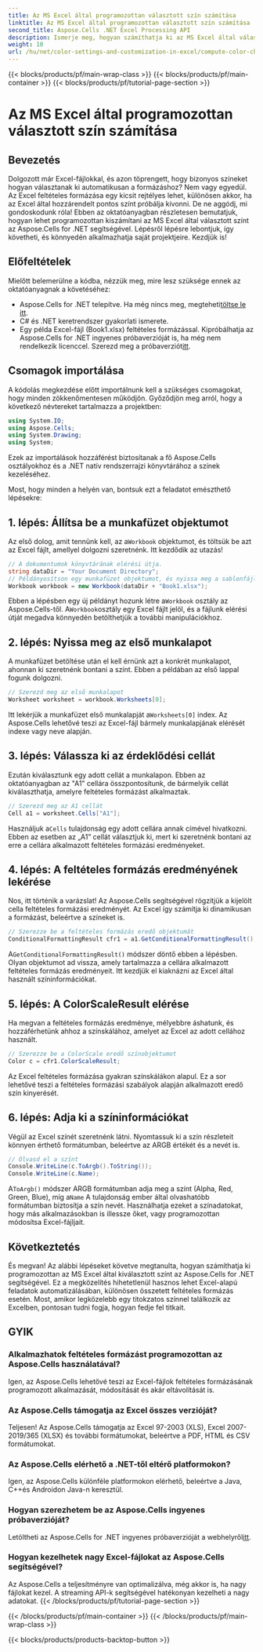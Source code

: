 ```yaml
---
title: Az MS Excel által programozottan választott szín számítása
linktitle: Az MS Excel által programozottan választott szín számítása
second_title: Aspose.Cells .NET Excel Processing API
description: Ismerje meg, hogyan számíthatja ki az MS Excel által választott színt az Aspose.Cells for .NET használatával. Kövesse ezt a lépésenkénti útmutatót az Excel feltételes formázási színeinek programozott eléréséhez.
weight: 10
url: /hu/net/color-settings-and-customization-in-excel/compute-color-chosen-by-ms-excel/
---
```


{{< blocks/products/pf/main-wrap-class >}}
{{< blocks/products/pf/main-container >}}
{{< blocks/products/pf/tutorial-page-section >}}

# Az MS Excel által programozottan választott szín számítása

## Bevezetés
Dolgozott már Excel-fájlokkal, és azon töprengett, hogy bizonyos színeket hogyan választanak ki automatikusan a formázáshoz? Nem vagy egyedül. Az Excel feltételes formázása egy kicsit rejtélyes lehet, különösen akkor, ha az Excel által hozzárendelt pontos színt próbálja kivonni. De ne aggódj, mi gondoskodunk róla! Ebben az oktatóanyagban részletesen bemutatjuk, hogyan lehet programozottan kiszámítani az MS Excel által választott színt az Aspose.Cells for .NET segítségével. Lépésről lépésre lebontjuk, így követheti, és könnyedén alkalmazhatja saját projektjeire. Kezdjük is!
## Előfeltételek
Mielőtt belemerülne a kódba, nézzük meg, mire lesz szüksége ennek az oktatóanyagnak a követéséhez:
-  Aspose.Cells for .NET telepítve. Ha még nincs meg, megteheti[töltse le itt](https://releases.aspose.com/cells/net/).
- C# és .NET keretrendszer gyakorlati ismerete.
- Egy példa Excel-fájl (Book1.xlsx) feltételes formázással.
Kipróbálhatja az Aspose.Cells for .NET ingyenes próbaverzióját is, ha még nem rendelkezik licenccel. Szerezd meg a próbaverziót[itt](https://releases.aspose.com/).
## Csomagok importálása
A kódolás megkezdése előtt importálnunk kell a szükséges csomagokat, hogy minden zökkenőmentesen működjön. Győződjön meg arról, hogy a következő névtereket tartalmazza a projektben:
```csharp
using System.IO;
using Aspose.Cells;
using System.Drawing;
using System;
```
Ezek az importálások hozzáférést biztosítanak a fő Aspose.Cells osztályokhoz és a .NET natív rendszerrajzi könyvtárához a színek kezeléséhez.

Most, hogy minden a helyén van, bontsuk ezt a feladatot emészthető lépésekre:
## 1. lépés: Állítsa be a munkafüzet objektumot
 Az első dolog, amit tennünk kell, az a`Workbook` objektumot, és töltsük be azt az Excel fájlt, amellyel dolgozni szeretnénk. Itt kezdődik az utazás!
```csharp
// A dokumentumok könyvtárának elérési útja.
string dataDir = "Your Document Directory";
// Példányosítson egy munkafüzet objektumot, és nyissa meg a sablonfájlt
Workbook workbook = new Workbook(dataDir + "Book1.xlsx");
```
 Ebben a lépésben egy új példányt hozunk létre a`Workbook` osztály az Aspose.Cells-től. A`Workbook`osztály egy Excel fájlt jelöl, és a fájlunk elérési útját megadva könnyedén betölthetjük a további manipulációkhoz.
## 2. lépés: Nyissa meg az első munkalapot
A munkafüzet betöltése után el kell érnünk azt a konkrét munkalapot, ahonnan ki szeretnénk bontani a színt. Ebben a példában az első lappal fogunk dolgozni.
```csharp
// Szerezd meg az első munkalapot
Worksheet worksheet = workbook.Worksheets[0];
```
 Itt lekérjük a munkafüzet első munkalapját a`Worksheets[0]` index. Az Aspose.Cells lehetővé teszi az Excel-fájl bármely munkalapjának elérését indexe vagy neve alapján.
## 3. lépés: Válassza ki az érdeklődési cellát
Ezután kiválasztunk egy adott cellát a munkalapon. Ebben az oktatóanyagban az "A1" cellára összpontosítunk, de bármelyik cellát kiválaszthatja, amelyre feltételes formázást alkalmaztak.
```csharp
// Szerezd meg az A1 cellát
Cell a1 = worksheet.Cells["A1"];
```
 Használjuk a`Cells` tulajdonság egy adott cellára annak címével hivatkozni. Ebben az esetben az „A1” cellát választjuk ki, mert ki szeretnénk bontani az erre a cellára alkalmazott feltételes formázási eredményeket.
## 4. lépés: A feltételes formázás eredményének lekérése
Nos, itt történik a varázslat! Az Aspose.Cells segítségével rögzítjük a kijelölt cella feltételes formázási eredményét. Az Excel így számítja ki dinamikusan a formázást, beleértve a színeket is.
```csharp
// Szerezze be a feltételes formázás eredő objektumát
ConditionalFormattingResult cfr1 = a1.GetConditionalFormattingResult();
```
 A`GetConditionalFormattingResult()` módszer döntő ebben a lépésben. Olyan objektumot ad vissza, amely tartalmazza a cellára alkalmazott feltételes formázás eredményeit. Itt kezdjük el kiaknázni az Excel által használt színinformációkat.
## 5. lépés: A ColorScaleResult elérése
Ha megvan a feltételes formázás eredménye, mélyebbre áshatunk, és hozzáférhetünk ahhoz a színskálához, amelyet az Excel az adott cellához használt.
```csharp
// Szerezze be a ColorScale eredő színobjektumot
Color c = cfr1.ColorScaleResult;
```
Az Excel feltételes formázása gyakran színskálákon alapul. Ez a sor lehetővé teszi a feltételes formázási szabályok alapján alkalmazott eredő szín kinyerését.
## 6. lépés: Adja ki a színinformációkat
Végül az Excel színét szeretnénk látni. Nyomtassuk ki a szín részleteit könnyen érthető formátumban, beleértve az ARGB értékét és a nevét is.
```csharp
// Olvasd el a színt
Console.WriteLine(c.ToArgb().ToString());
Console.WriteLine(c.Name);
```
 A`ToArgb()` módszer ARGB formátumban adja meg a színt (Alpha, Red, Green, Blue), míg a`Name` A tulajdonság ember által olvashatóbb formátumban biztosítja a szín nevét. Használhatja ezeket a színadatokat, hogy más alkalmazásokban is illessze őket, vagy programozottan módosítsa Excel-fájljait.

## Következtetés
És megvan! Az alábbi lépéseket követve megtanulta, hogyan számíthatja ki programozottan az MS Excel által kiválasztott színt az Aspose.Cells for .NET segítségével. Ez a megközelítés hihetetlenül hasznos lehet Excel-alapú feladatok automatizálásában, különösen összetett feltételes formázás esetén. Most, amikor legközelebb egy titokzatos színnel találkozik az Excelben, pontosan tudni fogja, hogyan fedje fel titkait.
## GYIK
### Alkalmazhatok feltételes formázást programozottan az Aspose.Cells használatával?
Igen, az Aspose.Cells lehetővé teszi az Excel-fájlok feltételes formázásának programozott alkalmazását, módosítását és akár eltávolítását is.
### Az Aspose.Cells támogatja az Excel összes verzióját?
Teljesen! Az Aspose.Cells támogatja az Excel 97-2003 (XLS), Excel 2007-2019/365 (XLSX) és további formátumokat, beleértve a PDF, HTML és CSV formátumokat.
### Az Aspose.Cells elérhető a .NET-től eltérő platformokon?
Igen, az Aspose.Cells különféle platformokon elérhető, beleértve a Java, C++és Androidon Java-n keresztül.
### Hogyan szerezhetem be az Aspose.Cells ingyenes próbaverzióját?
 Letöltheti az Aspose.Cells for .NET ingyenes próbaverzióját a webhelyről[itt](https://releases.aspose.com/).
### Hogyan kezelhetek nagy Excel-fájlokat az Aspose.Cells segítségével?
Az Aspose.Cells a teljesítményre van optimalizálva, még akkor is, ha nagy fájlokat kezel. A streaming API-k segítségével hatékonyan kezelheti a nagy adatokat.
{{< /blocks/products/pf/tutorial-page-section >}}

{{< /blocks/products/pf/main-container >}}
{{< /blocks/products/pf/main-wrap-class >}}

{{< blocks/products/products-backtop-button >}}

